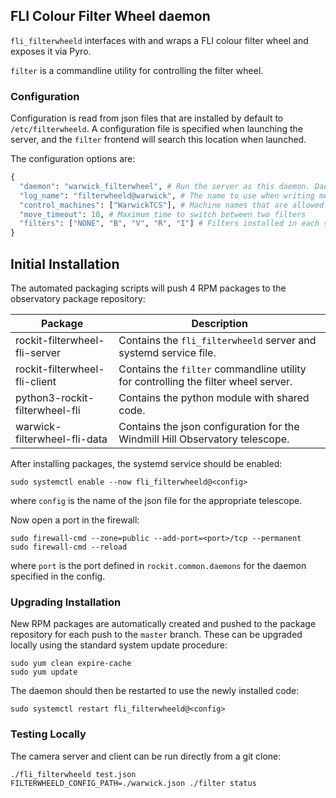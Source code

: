 ## FLI Colour Filter Wheel daemon

`fli_filterwheeld` interfaces with and wraps a FLI colour filter wheel and exposes it via Pyro.

`filter` is a commandline utility for controlling the filter wheel.

### Configuration

Configuration is read from json files that are installed by default to `/etc/filterwheeld`.
A configuration file is specified when launching the server, and the `filter` frontend will search this location when launched.

The configuration options are:
```python
{
  "daemon": "warwick_filterwheel", # Run the server as this daemon. Daemon types are registered in `rockit.common.daemons`.
  "log_name": "filterwheeld@warwick", # The name to use when writing messages to the observatory log.
  "control_machines": ["WarwickTCS"], # Machine names that are allowed to control (rather than just query) state. Machine names are registered in `rockit.common.IP`.
  "move_timeout": 10, # Maximum time to switch between two filters
  "filters": ["NONE", "B", "V", "R", "I"] # Filters installed in each slot
}

```
## Initial Installation

The automated packaging scripts will push 4 RPM packages to the observatory package repository:

| Package                        | Description                                                                        |
|--------------------------------|------------------------------------------------------------------------------------|
| rockit-filterwheel-fli-server  | Contains the `fli_filterwheeld` server and systemd service file.                   |
| rockit-filterwheel-fli-client  | Contains the `filter` commandline utility for controlling the filter wheel server. |
| python3-rockit-filterwheel-fli | Contains the python module with shared code.                                       |
| warwick-filterwheel-fli-data   | Contains the json configuration for the Windmill Hill Observatory telescope.       |

After installing packages, the systemd service should be enabled:

```
sudo systemctl enable --now fli_filterwheeld@<config>
```

where `config` is the name of the json file for the appropriate telescope.

Now open a port in the firewall:
```
sudo firewall-cmd --zone=public --add-port=<port>/tcp --permanent
sudo firewall-cmd --reload
```
where `port` is the port defined in `rockit.common.daemons` for the daemon specified in the config.

### Upgrading Installation

New RPM packages are automatically created and pushed to the package repository for each push to the `master` branch.
These can be upgraded locally using the standard system update procedure:
```
sudo yum clean expire-cache
sudo yum update
```

The daemon should then be restarted to use the newly installed code:
```
sudo systemctl restart fli_filterwheeld@<config>
```

### Testing Locally

The camera server and client can be run directly from a git clone:
```
./fli_filterwheeld test.json
FILTERWHEELD_CONFIG_PATH=./warwick.json ./filter status
```

